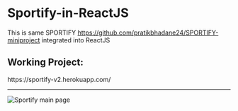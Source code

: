 # Sportify-in-ReactJS

This is same SPORTIFY https://github.com/pratikbhadane24/SPORTIFY-miniproject integrated into ReactJS

## Working Project:
<link> https://sportify-v2.herokuapp.com/ </link>

<hr />

<img src="https://i.ibb.co/KDs0Y1Z/sportify.png" alt="Sportify main page"/>
